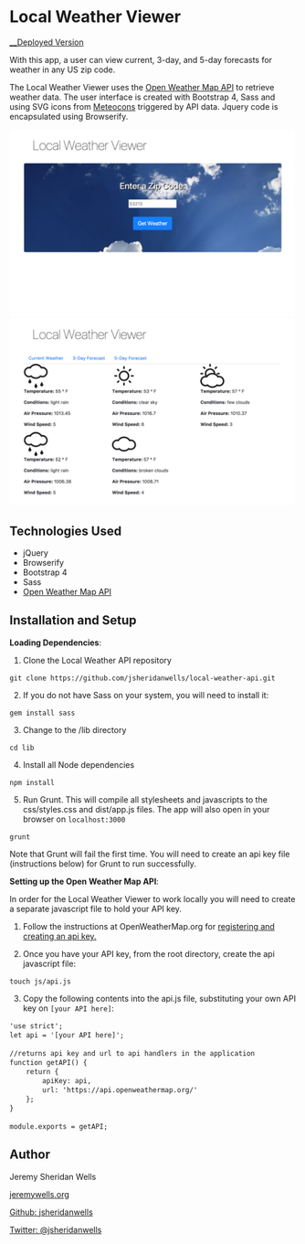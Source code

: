 # Local Weather Viewer

[__Deployed Version ](http://local-weather-viewer.surge.sh/)

With this app, a user can view current, 3-day, and 5-day forecasts for weather in any US zip code. 

The Local Weather Viewer uses the <a href="https://openweathermap.org/api">Open Weather Map API</a> to retrieve weather data. The user interface is created with Bootstrap 4, Sass and using SVG icons from <a href="http://www.alessioatzeni.com/meteocons/">Meteocons</a> triggered by API data. Jquery code is encapsulated using Browserify.

<img src="documentation/local-weather0.png" width="500" />
<img src="documentation/local-weather1.png" width="500" />

## Technologies Used

* jQuery
* Browserify
* Bootstrap 4
* Sass
* <a href="https://openweathermap.org/api">Open Weather Map API</a>

## Installation and Setup
__Loading Dependencies__:

1. Clone the Local Weather API repository
```
git clone https://github.com/jsheridanwells/local-weather-api.git
```

2. If you do not have Sass on your system, you will need to install it:
```
gem install sass
```

3. Change to the /lib directory
```
cd lib
```
4. Install all Node dependencies
```
npm install
```
5. Run Grunt. This will compile all stylesheets and javascripts to the css/styles.css and dist/app.js files. The app will also open in your browser on `localhost:3000`
```
grunt
```
Note that Grunt will fail the first time. You will need to create an api key file (instructions below) for Grunt to run successfully.

__Setting up the Open Weather Map API__:

In order for the Local Weather Viewer to work locally you will need to create a separate javascript file to hold your API key.

1. Follow the instructions at OpenWeatherMap.org for <a href="http://openweathermap.org/appid">registering and creating an api key.</a>

2. Once you have your API key, from the root directory, create the api javascript file: 
```
touch js/api.js
```
3. Copy the following contents into the api.js file, substituting your own API key on `[your API here]`: 
```
'use strict';
let api = '[your API here]';

//returns api key and url to api handlers in the application
function getAPI() {
	return {
		apiKey: api,
		url: 'https://api.openweathermap.org/'
	};
}

module.exports = getAPI;

```

## Author
  Jeremy Sheridan Wells
  
  [jeremywells.org](http://jeremywells.org)

  [Github: jsheridanwells](http://www.github.com/jsheridanwells)

  [Twitter: @jsheridanwells](http://twitter.com/jsheridanwells)

